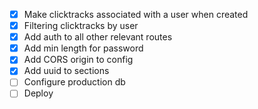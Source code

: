- [x] Make clicktracks associated with a user when created
- [x] Filtering clicktracks by user
- [x] Add auth to all other relevant routes
- [x] Add min length for password
- [x] Add CORS origin to config
- [x] Add uuid to sections
- [ ] Configure production db
- [ ] Deploy